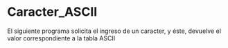 # Caracter_ASCII
El siguiente programa solicita el ingreso de un caracter, y éste, devuelve el valor correspondiente a la tabla ASCII

